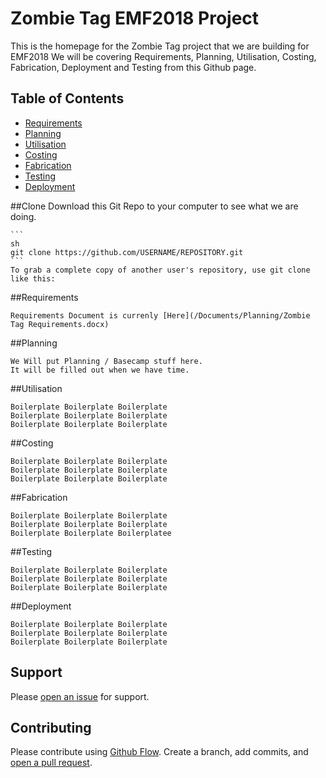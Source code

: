 # Zombie Tag EMF2018 Project
This is the homepage for the Zombie Tag project that we are building for EMF2018
We will be covering Requirements, Planning, Utilisation, Costing, Fabrication, Deployment and Testing from this Github page. 

## Table of Contents
- [Requirements](#Requirements)
- [Planning](#Planning)
- [Utilisation](#Utilisation)
- [Costing](#Costing)
- [Fabrication](#Fabrication)
- [Testing](#Testing)
- [Deployment](#Deployment)


##Clone
	Download this Git Repo to your computer to see what we are doing. 

	```
	sh
	git clone https://github.com/USERNAME/REPOSITORY.git
	```
	To grab a complete copy of another user's repository, use git clone like this:


##Requirements

	Requirements Document is currenly [Here](/Documents/Planning/Zombie Tag Requirements.docx)


##Planning

	We Will put Planning / Basecamp stuff here. 
	It will be filled out when we have time. 

##Utilisation

	Boilerplate Boilerplate Boilerplate 
	Boilerplate Boilerplate Boilerplate 
	Boilerplate Boilerplate Boilerplate 

##Costing

	Boilerplate Boilerplate Boilerplate 
	Boilerplate Boilerplate Boilerplate 
	Boilerplate Boilerplate Boilerplate 

##Fabrication

	Boilerplate Boilerplate Boilerplate 
	Boilerplate Boilerplate Boilerplate 
	Boilerplate Boilerplate Boilerplatee

##Testing

	Boilerplate Boilerplate Boilerplate 
	Boilerplate Boilerplate Boilerplate 
	Boilerplate Boilerplate Boilerplate 

##Deployment

	Boilerplate Boilerplate Boilerplate 
	Boilerplate Boilerplate Boilerplate 
	Boilerplate Boilerplate Boilerplate 


## Support

Please [open an issue](https://github.com/fraction/readme-boilerplate/issues/new) for support.

## Contributing

Please contribute using [Github Flow](https://guides.github.com/introduction/flow/). Create a branch, add commits, and [open a pull request](https://github.com/fraction/readme-boilerplate/compare/).